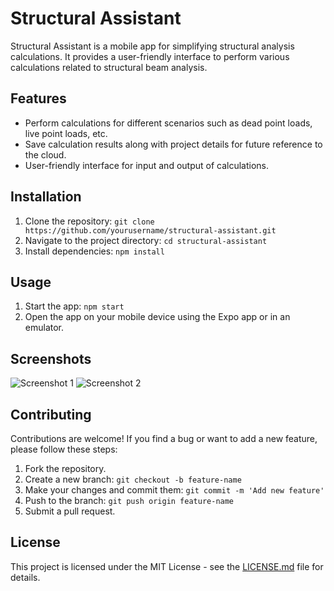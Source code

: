 # Structural Assistant

Structural Assistant is a mobile app for simplifying structural analysis calculations. It provides a user-friendly interface to perform various calculations related to structural beam analysis.

## Features

- Perform calculations for different scenarios such as dead point loads, live point loads, etc.
- Save calculation results along with project details for future reference to the cloud.
- User-friendly interface for input and output of calculations.

## Installation

1. Clone the repository: `git clone https://github.com/yourusername/structural-assistant.git`
2. Navigate to the project directory: `cd structural-assistant`
3. Install dependencies: `npm install`

## Usage

1. Start the app: `npm start`
2. Open the app on your mobile device using the Expo app or in an emulator.

## Screenshots

![Screenshot 1](/Users/billynoble/StrucAssistant/images/Screenshot1.png)
![Screenshot 2](screenshots/screenshot2.png)

## Contributing

Contributions are welcome! If you find a bug or want to add a new feature, please follow these steps:

1. Fork the repository.
2. Create a new branch: `git checkout -b feature-name`
3. Make your changes and commit them: `git commit -m 'Add new feature'`
4. Push to the branch: `git push origin feature-name`
5. Submit a pull request.

## License

This project is licensed under the MIT License - see the [LICENSE.md](LICENSE.md) file for details.


